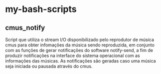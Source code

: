 # my-bash-scripts

## cmus_notify
  Script que utiliza o stream I/O disponibilizado pelo reprodutor de música cmus para obter infomações da música sendo reproduzida, em conjunto com as funções de gerar notificações do software notify-send, a fim de produzir notificações na interface do sistema operacional com as informações das músicas. As notificações são geradas caso uma música seja iniciada ou pausada através do cmus.
